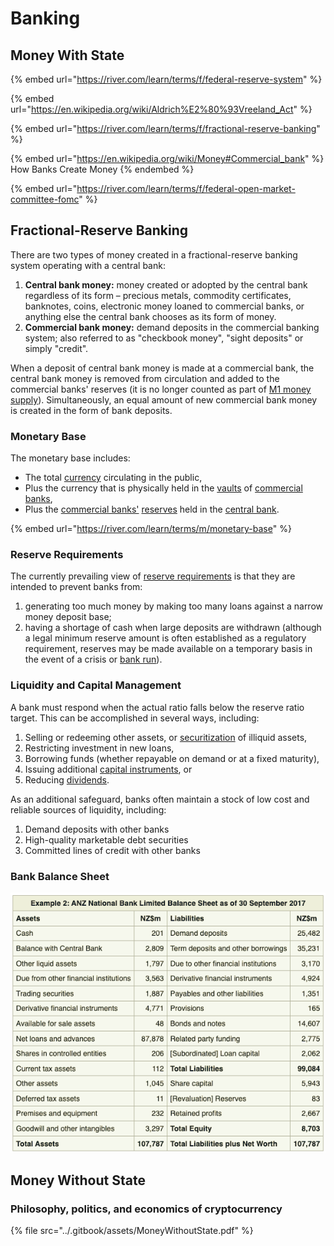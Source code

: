 # Banking

## Money With State

{% embed url="https://river.com/learn/terms/f/federal-reserve-system" %}

{% embed url="https://en.wikipedia.org/wiki/Aldrich%E2%80%93Vreeland_Act" %}

{% embed url="https://river.com/learn/terms/f/fractional-reserve-banking" %}

{% embed url="https://en.wikipedia.org/wiki/Money#Commercial_bank" %}
How Banks Create Money
{% endembed %}

{% embed url="https://river.com/learn/terms/f/federal-open-market-committee-fomc" %}

## Fractional-Reserve Banking

There are two types of money created in a fractional-reserve banking system operating with a central bank:

1. **Central bank money:** money created or adopted by the central bank regardless of its form – precious metals, commodity certificates, banknotes, coins, electronic money loaned to commercial banks, or anything else the central bank chooses as its form of money.
2. **Commercial bank money:** demand deposits in the commercial banking system; also referred to as "checkbook money", "sight deposits" or simply "credit".

When a deposit of central bank money is made at a commercial bank, the central bank money is removed from circulation and added to the commercial banks' reserves (it is no longer counted as part of [M1 money supply](https://en.wikipedia.org/wiki/Money\_supply#Empirical\_measures)). Simultaneously, an equal amount of new commercial bank money is created in the form of bank deposits.

### Monetary Base

The monetary base includes:

* The total [currency](https://en.wikipedia.org/wiki/Currency) circulating in the public,
* Plus the currency that is physically held in the [vaults](https://en.wikipedia.org/wiki/Bank\_vault) of [commercial banks](https://en.wikipedia.org/wiki/Commercial\_bank),
* Plus the [commercial banks'](https://en.wikipedia.org/wiki/Commercial\_bank) [reserves](https://en.wikipedia.org/wiki/Bank\_reserves) held in the [central bank](https://en.wikipedia.org/wiki/Central\_bank).

{% embed url="https://river.com/learn/terms/m/monetary-base" %}

### Reserve Requirements

The currently prevailing view of [reserve requirements](https://en.wikipedia.org/wiki/Reserve\_requirement) is that they are intended to prevent banks from:

1. generating too much money by making too many loans against a narrow money deposit base;
2. having a shortage of cash when large deposits are withdrawn (although a legal minimum reserve amount is often established as a regulatory requirement, reserves may be made available on a temporary basis in the event of a crisis or [bank run](https://en.wikipedia.org/wiki/Bank\_run)).



### Liquidity and Capital Management

A bank must respond when the actual ratio falls below the reserve ratio target. This can be accomplished in several ways, including:&#x20;

1. Selling or redeeming other assets, or [securitization](https://en.wikipedia.org/wiki/Securitization) of illiquid assets,
2. Restricting investment in new loans,
3. Borrowing funds (whether repayable on demand or at a fixed maturity),
4. Issuing additional [capital instruments](https://en.wikipedia.org/wiki/Capital\_requirement#Regulatory\_capital), or
5. Reducing [dividends](https://en.wikipedia.org/wiki/Dividend).

As an additional safeguard, banks often maintain a stock of low cost and reliable sources of liquidity, including:

1. Demand deposits with other banks
2. High-quality marketable debt securities
3. Committed lines of credit with other banks

### Bank Balance Sheet

![](<../.gitbook/assets/Screen Shot 2021-11-02 at 10.41.54 AM.png>)

## Money Without State

### Philosophy, politics, and economics of cryptocurrency

{% file src="../.gitbook/assets/MoneyWithoutState.pdf" %}
